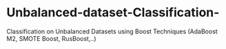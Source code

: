 # Unbalanced-dataset-Classification-
Classification on Unbalanced Datasets using Boost Techniques (AdaBoost M2, SMOTE Boost, RusBoost,..)
